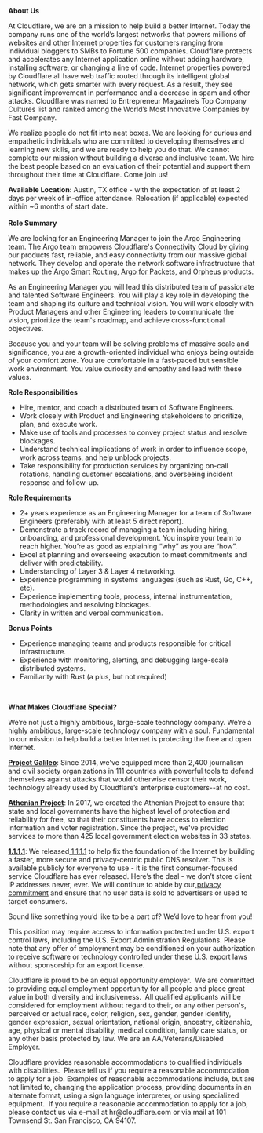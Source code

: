 <div class="content-intro">
	<div><strong>About Us</strong></div>
	<div>
		<p>At Cloudflare, we are on a mission to help build a better Internet. Today the company runs one of the world’s largest networks that powers millions of websites and other Internet properties for customers ranging from individual bloggers to SMBs to Fortune 500 companies. Cloudflare protects and accelerates any Internet application online without adding hardware, installing software, or changing a line of code. Internet properties powered by Cloudflare all have web traffic routed through its intelligent global network, which gets smarter with every request. As a result, they see significant improvement in performance and a decrease in spam and other attacks. Cloudflare was named to Entrepreneur Magazine’s Top Company Cultures list and ranked among the World’s Most Innovative Companies by Fast Company.&nbsp;</p>
		<p><span style="font-weight: 400;">We realize people do not fit into neat boxes. We are looking for curious and empathetic individuals who are committed to developing themselves and learning new skills, and we are ready to help you do that. We cannot complete our mission without building a diverse and inclusive team. We hire the best people based on an evaluation of their potential and support them throughout their time at Cloudflare. Come join us!&nbsp;</span></p>
	</div>
</div>
<p><strong>Available Location:&nbsp;</strong>Austin, TX office - with the expectation of at least 2 days per week of in-office attendance. Relocation (if applicable) expected within ~6 months of start date.<strong><br><br>Role Summary</strong></p>
<p>We are looking for an Engineering Manager to join the Argo Engineering team. The Argo team empowers Cloudflare's <a href="https://www.cloudflare.com/connectivity-cloud/">Connectivity Cloud</a> by giving our products fast, reliable, and easy connectivity from our massive global network. They develop and operate the network software infrastructure that makes up the <a href="https://developers.cloudflare.com/argo-smart-routing/">Argo Smart Routing</a>, <a href="https://developers.cloudflare.com/argo-smart-routing/argo-for-packets/">Argo for Packets</a>, and <a href="https://blog.cloudflare.com/orpheus-saves-internet-requests-while-maintaining-speed/">Orpheus</a> products.</p>
<p>As an Engineering Manager you will lead this distributed team of passionate and talented Software Engineers. You will play a key role in developing the team and shaping its culture and technical vision. You will work closely with Product Managers and other Engineering leaders to communicate the vision, prioritize the team's roadmap, and achieve cross-functional objectives.</p>
<p>Because you and your team will be solving problems of massive scale and significance, you are a growth-oriented individual who enjoys being outside of your comfort zone. You are comfortable in a fast-paced but sensible work environment. You value curiosity and empathy and lead with these values.</p>
<p><strong>Role Responsibilities</strong></p>
<ul>
	<li>Hire, mentor, and coach a distributed team of Software Engineers.</li>
	<li>Work closely with Product and Engineering stakeholders to prioritize, plan, and execute work.</li>
	<li>Make use of tools and processes to convey project status and resolve blockages.</li>
	<li>Understand technical implications of work in order to influence scope, work across teams, and help unblock projects.</li>
	<li>Take responsibility for production services by organizing on-call rotations, handling customer escalations, and overseeing incident response and follow-up.</li>
</ul>
<p><strong>Role Requirements</strong></p>
<ul>
	<li>2+ years experience as an Engineering Manager for a team of Software Engineers (preferably with at least 5 direct report).</li>
	<li>Demonstrate a track record of managing a team including hiring, onboarding, and professional development. You inspire your team to reach higher. You’re as good as explaining “why” as you are “how”.</li>
	<li>Excel at planning and overseeing execution to meet commitments and deliver with predictability.</li>
	<li>Understanding of Layer 3 &amp; Layer 4 networking.</li>
	<li>Experience programming in systems languages (such as Rust, Go, C++, etc).</li>
	<li>Experience implementing tools, process, internal instrumentation, methodologies and resolving blockages.</li>
	<li>Clarity in written and verbal communication.</li>
</ul>
<p><strong>Bonus Points</strong></p>
<ul>
	<li>Experience managing teams and products responsible for critical infrastructure.</li>
	<li>Experience with monitoring, alerting, and debugging large-scale distributed systems.</li>
	<li>Familiarity with Rust (a plus, but not required)</li>
</ul>
<p>&nbsp;</p>
<div class="content-conclusion">
	<p><strong>What Makes Cloudflare Special?</strong></p>
	<p><span style="font-weight: 400;">We’re not just a highly ambitious, large-scale technology company. We’re a highly ambitious, large-scale technology company with a soul. Fundamental to our mission to help build a better Internet is protecting the free and open Internet.</span></p>
	<p><a href="https://blog.cloudflare.com/protecting-free-expression-online/"><strong>Project Galileo</strong></a><span style="font-weight: 400;">: Since 2014, we've equipped more than 2,400 journalism and civil society organizations in 111 countries with powerful tools to defend themselves against attacks that would otherwise censor their work, technology already used by Cloudflare’s enterprise customers--at no cost.</span></p>
	<p><strong><a href="https://www.cloudflare.com/athenian/">Athenian Project</a></strong><span style="font-weight: 400;">: In 2017, we created the Athenian Project to ensure that state and local governments have the highest level of protection and reliability for free, so that their constituents have access to election information and voter registration. Since the project, we've provided services to more than 425 local government election websites in 33 states.</span></p>
	<p><a href="https://1.1.1.1/"><strong>1.1.1.1</strong></a><span style="font-weight: 400;">: We released</span><a href="https://1.1.1.1/"> <span style="font-weight: 400;">1.1.1.1</span></a><span style="font-weight: 400;"> to help fix the foundation of the Internet by building a faster, more secure and privacy-centric public DNS resolver. This is available publicly for everyone to use - it is the first consumer-focused service Cloudflare has ever released. Here’s the deal - we don’t store client IP addresses never, ever. We will continue to abide by our</span><a href="https://developers.cloudflare.com/1.1.1.1/privacy/public-dns-resolver"> privacy commitment</a><span style="font-weight: 400;"> and ensure that no user data is sold to advertisers or used to target consumers.</span></p>
	<p><span style="font-weight: 400;">Sound like something you’d like to be a part of? We’d love to hear from you!</span></p>
	<p><span style="font-weight: 400;">This position may require access to information protected under U.S. export control laws, including the U.S. Export Administration Regulations. Please note that any offer of employment may be conditioned on your authorization to receive software or technology controlled under these U.S. export laws without sponsorship for an export license.</span></p>
	<p><span style="font-weight: 400;">Cloudflare is proud to be an equal opportunity employer. &nbsp;We are committed to providing equal employment opportunity for all people and place great value in both diversity and inclusiveness. &nbsp;All qualified applicants will be considered for employment without regard to their, or any other person's, perceived or actual</span> <span style="font-weight: 400;">race, color, religion, sex, gender, gender identity, gender expression, sexual orientation, national origin, ancestry, citizenship, age, physical or mental disability, medical condition, family care status, or any other basis protected by law. </span><span style="font-weight: 400;">We are an AA/Veterans/Disabled Employer.</span></p>
	<p><span style="font-weight: 400;">Cloudflare provides reasonable accommodations to qualified individuals with disabilities. &nbsp;Please tell us if you require a reasonable accommodation to apply for a job. Examples of reasonable accommodations include, but are not limited to, changing the application process, providing documents in an alternate format, using a sign language interpreter, or using specialized equipment. &nbsp;If you require a reasonable accommodation to apply for a job, please contact us via e-mail at </span><span style="font-weight: 400;">hr@cloudflare.com</span><span style="font-weight: 400;"> or via mail at 101 Townsend St. San Francisco, CA 94107.</span></p>
</div>